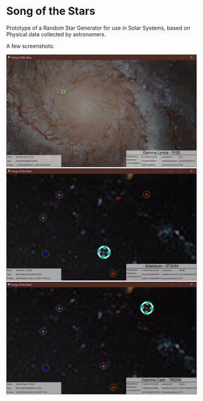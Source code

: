 # Song of the Stars

Prototype of a Random Star Generator for use in Solar Systems, based on Physical data collected by astronomers.

A few screenshots:

![Screenshot1](https://raw.githubusercontent.com/Ultraporing/Song_of_the_Stars/main/ReadmeImg1.jpg)
![Screenshot2](https://raw.githubusercontent.com/Ultraporing/Song_of_the_Stars/main/ReadmeImg2.jpg)
![Screenshot3](https://raw.githubusercontent.com/Ultraporing/Song_of_the_Stars/main/ReadmeImg3.jpg)